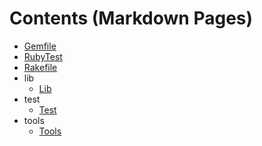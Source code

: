 # Contents (Markdown Pages)

   - [Gemfile](./Gemfile.md)
   - [RubyTest](./README.md)
   - [Rakefile](./Rakefile.md)
   - lib
     - [Lib](./lib/Lib.md)
   - test
     - [Test](./test/Test.md)
   - tools
     - [Tools](./tools/Tools.md)
